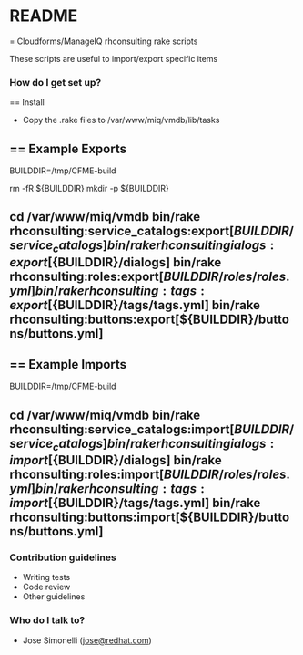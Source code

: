 # README #

= Cloudforms/ManageIQ rhconsulting rake scripts

These scripts are useful to import/export specific items


### How do I get set up? ###

== Install
* Copy the .rake files to /var/www/miq/vmdb/lib/tasks

== Example Exports
----
BUILDDIR=/tmp/CFME-build

rm -fR ${BUILDDIR}
mkdir -p ${BUILDDIR}

cd /var/www/miq/vmdb
bin/rake rhconsulting:service_catalogs:export[${BUILDDIR}/service_catalogs]
bin/rake rhconsultingialogs:export[${BUILDDIR}/dialogs]
bin/rake rhconsulting:roles:export[${BUILDDIR}/roles/roles.yml]
bin/rake rhconsulting:tags:export[${BUILDDIR}/tags/tags.yml]
bin/rake rhconsulting:buttons:export[${BUILDDIR}/buttons/buttons.yml]
----

== Example Imports
----
BUILDDIR=/tmp/CFME-build

cd /var/www/miq/vmdb
bin/rake rhconsulting:service_catalogs:import[${BUILDDIR}/service_catalogs]
bin/rake rhconsultingialogs:import[${BUILDDIR}/dialogs]
bin/rake rhconsulting:roles:import[${BUILDDIR}/roles/roles.yml]
bin/rake rhconsulting:tags:import[${BUILDDIR}/tags/tags.yml]
bin/rake rhconsulting:buttons:import[${BUILDDIR}/buttons/buttons.yml]
----
### Contribution guidelines ###

* Writing tests
* Code review
* Other guidelines

### Who do I talk to? ###
* Jose Simonelli (jose@redhat.com)
